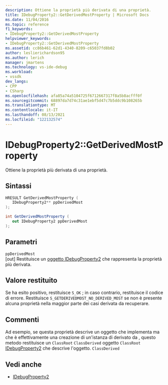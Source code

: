 ```yaml
---
description: Ottiene la proprietà più derivata di una proprietà.
title: IDebugProperty2::GetDerivedMostProperty | Microsoft Docs
ms.date: 11/04/2016
ms.topic: reference
f1_keywords:
- IDebugProperty2::GetDerivedMostProperty
helpviewer_keywords:
- IDebugProperty2::GetDerivedMostProperty
ms.assetid: cc86b461-62d1-4340-8209-c65037fd8b02
author: leslierichardson95
ms.author: lerich
manager: jmartens
ms.technology: vs-ide-debug
ms.workload:
- vssdk
dev_langs:
- CPP
- CSharp
ms.openlocfilehash: afa85a74a5104725f6712667317f8a5b8acfff0f
ms.sourcegitcommit: 68897da7d74c31ae1ebf5d47c7b5ddc9b108265b
ms.translationtype: MT
ms.contentlocale: it-IT
ms.lasthandoff: 08/13/2021
ms.locfileid: "122132574"
---
```

# <a name="idebugproperty2getderivedmostproperty"></a>IDebugProperty2::GetDerivedMostProperty
Ottiene la proprietà più derivata di una proprietà.

## <a name="syntax"></a>Sintassi

```cpp
HRESULT GetDerivedMostProperty ( 
   IDebugProperty2** ppDerivedMost
);
```

```csharp
int GetDerivedMostProperty ( 
   out IDebugProperty2 ppDerivedMost
);
```

## <a name="parameters"></a>Parametri
`ppDerivedMost`\
[out] Restituisce un [oggetto IDebugProperty2](../../../extensibility/debugger/reference/idebugproperty2.md) che rappresenta la proprietà più derivata.

## <a name="return-value"></a>Valore restituito
 Se ha esito positivo, restituisce `S_OK` ; in caso contrario, restituisce il codice di errore. Restituisce `S_GETDERIVEDMOST_NO_DERIVED_MOST` se non è presente alcuna proprietà nella maggior parte dei casi derivata da recuperare.

## <a name="remarks"></a>Commenti
 Ad esempio, se questa proprietà descrive un oggetto che implementa ma che è effettivamente una creazione di un'istanza di derivato da , questo metodo restituisce un `ClassRoot` `ClassDerived` oggetto `ClassRoot` [IDebugProperty2](../../../extensibility/debugger/reference/idebugproperty2.md) che descrive l'oggetto. `ClassDerived`

## <a name="see-also"></a>Vedi anche
- [IDebugProperty2](../../../extensibility/debugger/reference/idebugproperty2.md)
